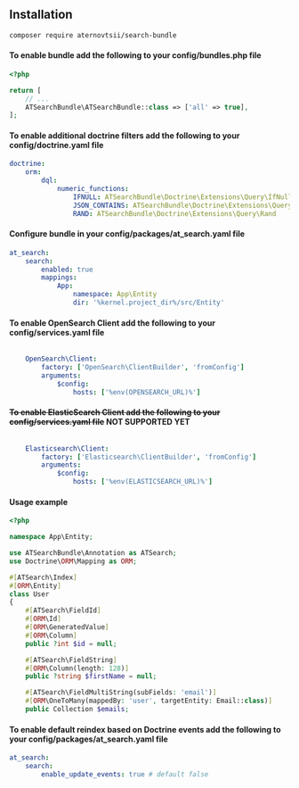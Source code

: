 ## Installation
```bash
composer require aternovtsii/search-bundle
```

#### To enable bundle add the following to your config/bundles.php file
```php
<?php

return [
    // ...
    ATSearchBundle\ATSearchBundle::class => ['all' => true],
];
```
#### To enable additional doctrine filters add the following to your config/doctrine.yaml file
```yaml
doctrine:
    orm:
        dql:
            numeric_functions:
                IFNULL: ATSearchBundle\Doctrine\Extensions\Query\IfNull
                JSON_CONTAINS: ATSearchBundle\Doctrine\Extensions\Query\JsonContains
                RAND: ATSearchBundle\Doctrine\Extensions\Query\Rand

```
#### Configure bundle in your config/packages/at_search.yaml file
```yaml
at_search:
    search:
        enabled: true
        mappings:
            App:
                namespace: App\Entity
                dir: '%kernel.project_dir%/src/Entity'


```

#### To enable OpenSearch Client add the following to your config/services.yaml file

```yaml

    OpenSearch\Client:
        factory: ['OpenSearch\ClientBuilder', 'fromConfig']
        arguments:
            $config:
                hosts: ['%env(OPENSEARCH_URL)%']
```

#### ~~To enable ElasticSearch Client add the following to your config/services.yaml file~~ NOT SUPPORTED YET
```yaml

    Elasticsearch\Client:
        factory: ['Elasticsearch\ClientBuilder', 'fromConfig']
        arguments:
            $config:
                hosts: ['%env(ELASTICSEARCH_URL)%']
```

#### Usage example

```php
<?php

namespace App\Entity;

use ATSearchBundle\Annotation as ATSearch;
use Doctrine\ORM\Mapping as ORM;

#[ATSearch\Index]
#[ORM\Entity]
class User
{
    #[ATSearch\FieldId]
    #[ORM\Id]
    #[ORM\GeneratedValue]
    #[ORM\Column]
    public ?int $id = null;

    #[ATSearch\FieldString]
    #[ORM\Column(length: 128)]
    public ?string $firstName = null;

    #[ATSearch\FieldMultiString(subFields: 'email')]
    #[ORM\OneToMany(mappedBy: 'user', targetEntity: Email::class)]
    public Collection $emails;
```

#### To enable default reindex based on Doctrine events add the following to your config/packages/at_search.yaml file

```yaml
at_search:
    search:
        enable_update_events: true # default false
```